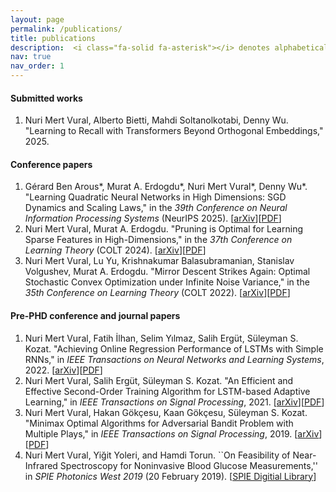 ```yaml
---
layout: page
permalink: /publications/
title: publications
description:  <i class="fa-solid fa-asterisk"></i> denotes alphabetical ordering or equal contribution. For complete list see my <a href='https://scholar.google.ca/citations?hl=en&user=sRXFZrUAAAAJ&view_op=list_works&sortby=pubdate'>Google Scholar</a>.
nav: true
nav_order: 1
---
```


#### Submitted works
1.  Nuri Mert Vural, Alberto Bietti, Mahdi Soltanolkotabi, Denny Wu. "Learning to Recall with Transformers Beyond Orthogonal Embeddings," 2025.


#### Conference papers
1. Gérard Ben Arous\*, Murat A. Erdogdu\*, Nuri Mert Vural\*, Denny Wu\*. "Learning Quadratic Neural Networks in High Dimensions: SGD Dynamics and Scaling Laws,"  in the *39th Conference on Neural Information Processing Systems* (NeurIPS 2025). \[[arXiv](https://arxiv.org/abs/2508.03688)\]\[[PDF](https://arxiv.org/pdf/2508.03688)\]
2. Nuri Mert Vural, Murat A. Erdogdu. "Pruning is Optimal for Learning Sparse Features in High-Dimensions," in the *37th Conference on Learning Theory* (COLT 2024).  \[[arXiv](https://arxiv.org/abs/2406.08658)\]\[[PDF](https://arxiv.org/pdf/2406.08658)\]
3. Nuri Mert Vural, Lu Yu, Krishnakumar Balasubramanian, Stanislav Volgushev, Murat A. Erdogdu.  "Mirror Descent Strikes Again: Optimal Stochastic Convex Optimization under Infinite Noise Variance," in the *35th Conference on Learning Theory* (COLT 2022). \[[arXiv](https://arxiv.org/abs/2202.11632)\]\[[PDF](https://arxiv.org/pdf/2202.11632)\]

#### Pre-PHD conference and journal papers    
1. Nuri Mert Vural,  Fatih İlhan, Selim Yılmaz, Salih Ergüt, Süleyman S. Kozat. "Achieving Online Regression Performance of LSTMs with Simple RNNs," in *IEEE Transactions on Neural Networks and Learning Systems*,    2022.  \[[arXiv](https://arxiv.org/abs/2005.08948)\]\[[PDF](https://arxiv.org/pdf/2005.08948)\]
2. Nuri Mert Vural,  Salih Ergüt,  Süleyman S. Kozat. "An Efficient and Effective Second-Order Training Algorithm for LSTM-based Adaptive Learning," in *IEEE Transactions on Signal Processing*,  2021.  \[[arXiv](https://arxiv.org/abs/1910.09857)\]\[[PDF](https://arxiv.org/pdf/1910.09857)\]
3. Nuri Mert  Vural,  Hakan Gökçesu,  Kaan Gökçesu,   Süleyman S. Kozat. "Minimax Optimal Algorithms for Adversarial Bandit Problem with Multiple Plays," in *IEEE Transactions on Signal Processing*, 2019. \[[arXiv](https://arxiv.org/abs/1911.11122)\] \[[PDF](https://arxiv.org/pdf/1911.11122)\]
4. Nuri Mert Vural, Yiğit Yoleri, and Hamdi Torun.  ``On Feasibility of Near-Infrared Spectroscopy for Noninvasive Blood Glucose Measurements,'' in *SPIE Photonics West 2019* (20 February 2019).  \[[SPIE Digitial Library](https://www.spiedigitallibrary.org/conference-proceedings-of-spie/10885/2503852/On-feasibility-of-near-infrared-spectroscopy-for-noninvasive-blood-glucose/10.1117/12.2503852.short?SSO=1)\]
